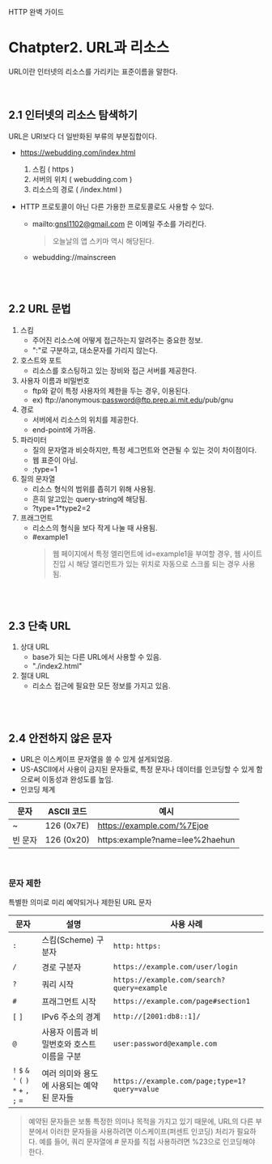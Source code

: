 HTTP 완벽 가이드

# Chatpter2. URL과 리소스

URL이란 인터넷의 리소스를 가리키는 표준이름을 말한다.

<br/>

## 2.1 인터넷의 리소스 탐색하기

URL은 URI보다 더 일반화된 부류의 부분집합이다.

- https://webudding.com/index.html

  1.  스킴 ( https )
  2.  서버의 위치 ( webudding.com )
  3.  리소스의 경로 ( /index.html )

- HTTP 프로토콜이 아닌 다른 가용한 프로토콜로도 사용할 수 있다.
  - mailto:gnsl1102@gmail.com 은 이메일 주소를 가리킨다.
    > 오늘날의 앱 스키마 역시 해당된다.
  - webudding://mainscreen

<br/>
<br/>

## 2.2 URL 문법

1. 스킴
   - 주어진 리소스에 어떻게 접근하는지 알려주는 중요한 정보.
   - ":"로 구분하고, 대소문자를 가리지 않는다.
2. 호스트와 포트
   - 리소스를 호스팅하고 있는 장비와 접근 서버를 제공한다.
3. 사용자 이름과 비밀번호
   - ftp와 같이 특정 사용자의 제한을 두는 경우, 이용된다.
   - ex) ftp://anonymous:password@ftp.prep.ai.mit.edu/pub/gnu
4. 경로
   - 서버에서 리소스의 위치를 제공한다.
   - end-point에 가까움.
5. 파라미터
   - 질의 문자열과 비슷하지만, 특정 세그먼트와 연관될 수 있는 것이 차이점이다.
   - 웹 표준이 아님.
   - ;type=1
6. 질의 문자열
   - 리소스 형식의 범위를 좁히기 위해 사용됨.
   - 흔히 알고있는 query-string에 해당됨.
   - ?type=1\*type2=2
7. 프래그먼트
   - 리소스의 형식을 보다 작게 나눌 때 사용됨.
   - #example1
     > 웹 페이지에서 특정 엘리먼트에 id=example1을 부여할 경우, 웹 사이트 진입 시 해당 엘리먼트가 있는 위치로 자동으로 스크롤 되는 경우 사용됨.

<br/>
<br/>

## 2.3 단축 URL

1. 상대 URL
   - base가 되는 다른 URL에서 사용할 수 있음.
   - "./index2.html"
2. 절대 URL
   - 리소스 접근에 필요한 모든 정보를 가지고 있음.

<br/>
<br/>

## 2.4 안전하지 않은 문자

- URL은 이스케이프 문자열을 쓸 수 있게 설게되었음.
- US-ASCII에서 사용이 금지된 문자들로, 특정 문자나 데이터를 인코딩할 수 있게 함으로써 이동성과 완성도를 높임.
- 인코딩 체계

| 문자    | ASCII 코드 | 예시                           |
| ------- | ---------- | ------------------------------ |
| ~       | 126 (0x7E) | https://example.com/%7Ejoe     |
| 빈 문자 | 126 (0x20) | https:example?name=lee%2haehun |

<br/>

### 문자 제한

특별한 의미로 미리 예약되거나 제한된 URL 문자

| 문자                                        | 설명                                        | 사용 사례                                     |
| ------------------------------------------- | ------------------------------------------- | --------------------------------------------- |
| `:`                                         | 스킴(Scheme) 구분자                         | `http:` `https:`                              |
| `/`                                         | 경로 구분자                                 | `https://example.com/user/login`              |
| `?`                                         | 쿼리 시작                                   | `https://example.com/search?query=example`    |
| `#`                                         | 프래그먼트 시작                             | `https://example.com/page#section1`           |
| `[` `]`                                     | IPv6 주소의 경계                            | `http://[2001:db8::1]/`                       |
| `@`                                         | 사용자 이름과 비밀번호와 호스트 이름을 구분 | `user:password@example.com`                   |
| `!` `$` `&` `'` `(` `)` `*` `+` `,` `;` `=` | 여러 의미와 용도에 사용되는 예약된 문자들   | `https://example.com/page;type=1?query=value` |

> 예약된 문자들은 보통 특정한 의미나 목적을 가지고 있기 때문에, URL의 다른 부분에서 이러한 문자들을 사용하려면 이스케이프(퍼센트 인코딩) 처리가 필요하다. 예를 들어, 쿼리 문자열에 # 문자를 직접 사용하려면 %23으로 인코딩해야 한다.
